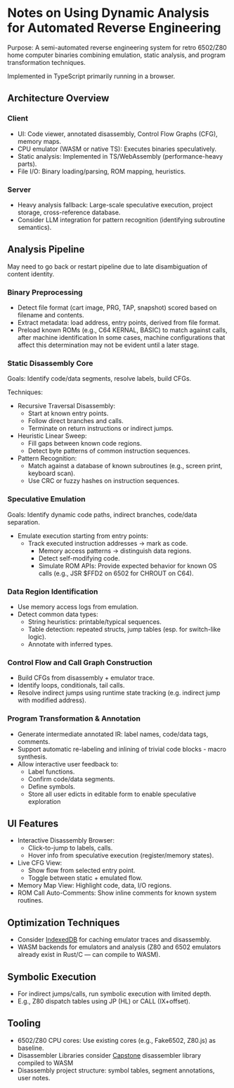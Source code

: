 # Notes on Using Dynamic Analysis for Automated Reverse Engineering

Purpose: A semi-automated reverse engineering system for retro 6502/Z80 home computer binaries
combining emulation, static analysis, and program transformation techniques.

Implemented in TypeScript primarily running in a browser.

## Architecture Overview

### Client

* UI: Code viewer, annotated disassembly, Control Flow Graphs (CFG), memory maps.
* CPU emulator (WASM or native TS): Executes binaries speculatively.
* Static analysis: Implemented in TS/WebAssembly (performance-heavy parts).
* File I/O: Binary loading/parsing, ROM mapping, heuristics.

### Server

* Heavy analysis fallback: Large-scale speculative execution, project storage, cross-reference database.
* Consider LLM integration for pattern recognition (identifying subroutine semantics).

## Analysis Pipeline

May need to go back or restart pipeline due to late disambiguation of content identity.

### Binary Preprocessing

* Detect file format (cart image, PRG, TAP, snapshot) scored based on filename and contents.
* Extract metadata: load address, entry points, derived from file format.
* Preload known ROMs (e.g., C64 KERNAL, BASIC) to match against calls, after machine identification
  In some cases, machine configurations that affect this determination may not be evident until a
  later stage.

### Static Disassembly Core

Goals: Identify code/data segments, resolve labels, build CFGs.

Techniques:
* Recursive Traversal Disassembly:
  * Start at known entry points.
  * Follow direct branches and calls.
  * Terminate on return instructions or indirect jumps.
* Heuristic Linear Sweep:
  * Fill gaps between known code regions.
  * Detect byte patterns of common instruction sequences.
* Pattern Recognition:
  * Match against a database of known subroutines (e.g., screen print, keyboard scan).
  * Use CRC or fuzzy hashes on instruction sequences.

### Speculative Emulation

Goals: Identify dynamic code paths, indirect branches, code/data separation.

* Emulate execution starting from entry points:
  * Track executed instruction addresses → mark as code.
    * Memory access patterns → distinguish data regions.
    * Detect self-modifying code.
    * Simulate ROM APIs: Provide expected behavior for known OS calls (e.g., JSR $FFD2 on 6502 for CHROUT on C64).

### Data Region Identification

* Use memory access logs from emulation.
* Detect common data types:
  * String heuristics: printable/typical sequences.
  * Table detection: repeated structs, jump tables (esp. for switch-like logic).
  * Annotate with inferred types.

### Control Flow and Call Graph Construction

* Build CFGs from disassembly + emulator trace.
* Identify loops, conditionals, tail calls.
* Resolve indirect jumps using runtime state tracking (e.g. indirect jump with modified address).

### Program Transformation & Annotation

* Generate intermediate annotated IR: label names, code/data tags, comments.
* Support automatic re-labeling and inlining of trivial code blocks - macro synthesis.
* Allow interactive user feedback to:
  * Label functions.
  * Confirm code/data segments.
  * Define symbols.
  * Store all user edicts in editable form to enable speculative exploration

## UI Features

* Interactive Disassembly Browser:
  * Click-to-jump to labels, calls.
  * Hover info from speculative execution (register/memory states).
* Live CFG View:
  * Show flow from selected entry point.
  * Toggle between static + emulated flow.
* Memory Map View: Highlight code, data, I/O regions.
* ROM Call Auto-Comments: Show inline comments for known system routines.

## Optimization Techniques

* Consider [IndexedDB](https://developer.mozilla.org/en-US/docs/Web/API/IndexedDB_API)
  for caching emulator traces and disassembly.
* WASM backends for emulators and analysis (Z80 and 6502 emulators already exist in Rust/C — can compile to WASM).

## Symbolic Execution

* For indirect jumps/calls, run symbolic execution with limited depth.
* E.g., Z80 dispatch tables using JP (HL) or CALL (IX+offset).

## Tooling

* 6502/Z80 CPU cores: Use existing cores (e.g., Fake6502, Z80.js) as baseline.
* Disassembler Libraries consider [Capstone](https://www.capstone-engine.org/) disassembler
  library compiled to WASM
* Disassembly project structure: symbol tables, segment annotations, user notes.
